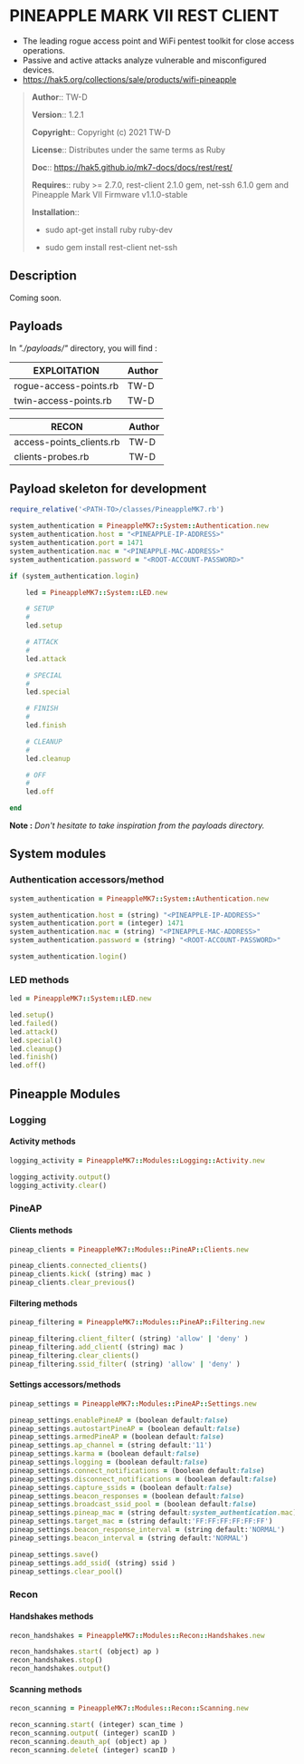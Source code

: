 # PINEAPPLE MARK VII REST CLIENT

- The leading rogue access point and WiFi pentest toolkit for close access operations.
- Passive and active attacks analyze vulnerable and misconfigured devices. 
- https://hak5.org/collections/sale/products/wifi-pineapple

> __Author__::      TW-D
>
> __Version__::     1.2.1
>
> __Copyright__::   Copyright (c) 2021 TW-D
>
> __License__::     Distributes under the same terms as Ruby
>
> __Doc__::         https://hak5.github.io/mk7-docs/docs/rest/rest/
>
> __Requires__::    ruby >= 2.7.0, rest-client 2.1.0 gem, net-ssh 6.1.0 gem 
>                   and Pineapple Mark VII Firmware v1.1.0-stable
>  
>
> __Installation__::
>
> * sudo apt-get install ruby ruby-dev
>
> * sudo gem install rest-client net-ssh

## Description

Coming soon.

## Payloads

In *"./payloads/"* directory, you will find :

| EXPLOITATION | Author |
| --- | --- |
| rogue-access-points.rb | TW-D |
| twin-access-points.rb | TW-D |

| RECON | Author |
| --- | --- |
| access-points_clients.rb | TW-D |
| clients-probes.rb | TW-D |

## Payload skeleton for development

```ruby
require_relative('<PATH-TO>/classes/PineappleMK7.rb')

system_authentication = PineappleMK7::System::Authentication.new
system_authentication.host = "<PINEAPPLE-IP-ADDRESS>"
system_authentication.port = 1471
system_authentication.mac = "<PINEAPPLE-MAC-ADDRESS>"
system_authentication.password = "<ROOT-ACCOUNT-PASSWORD>"

if (system_authentication.login)

    led = PineappleMK7::System::LED.new

    # SETUP
    #
    led.setup

    # ATTACK
    #
    led.attack

    # SPECIAL
    #
    led.special

    # FINISH
    #
    led.finish

    # CLEANUP
    #
    led.cleanup

    # OFF
    #
    led.off

end
```

__Note :__ *Don't hesitate to take inspiration from the payloads directory.*

## System modules

### Authentication accessors/method

```ruby
system_authentication = PineappleMK7::System::Authentication.new

system_authentication.host = (string) "<PINEAPPLE-IP-ADDRESS>"
system_authentication.port = (integer) 1471
system_authentication.mac = (string) "<PINEAPPLE-MAC-ADDRESS>"
system_authentication.password = (string) "<ROOT-ACCOUNT-PASSWORD>"

system_authentication.login()
```

### LED methods

```ruby
led = PineappleMK7::System::LED.new

led.setup()
led.failed()
led.attack()
led.special()
led.cleanup()
led.finish()
led.off()
```

## Pineapple Modules

### Logging

#### Activity methods

```ruby
logging_activity = PineappleMK7::Modules::Logging::Activity.new

logging_activity.output()
logging_activity.clear()
```

### PineAP

#### Clients methods

```ruby
pineap_clients = PineappleMK7::Modules::PineAP::Clients.new

pineap_clients.connected_clients()
pineap_clients.kick( (string) mac )
pineap_clients.clear_previous()
```

#### Filtering methods

```ruby
pineap_filtering = PineappleMK7::Modules::PineAP::Filtering.new

pineap_filtering.client_filter( (string) 'allow' | 'deny' )
pineap_filtering.add_client( (string) mac )
pineap_filtering.clear_clients()
pineap_filtering.ssid_filter( (string) 'allow' | 'deny' )
```

#### Settings accessors/methods

```ruby
pineap_settings = PineappleMK7::Modules::PineAP::Settings.new

pineap_settings.enablePineAP = (boolean default:false)
pineap_settings.autostartPineAP = (boolean default:false)
pineap_settings.armedPineAP = (boolean default:false)
pineap_settings.ap_channel = (string default:'11')
pineap_settings.karma = (boolean default:false)
pineap_settings.logging = (boolean default:false)
pineap_settings.connect_notifications = (boolean default:false)
pineap_settings.disconnect_notifications = (boolean default:false)
pineap_settings.capture_ssids = (boolean default:false)
pineap_settings.beacon_responses = (boolean default:false)
pineap_settings.broadcast_ssid_pool = (boolean default:false)
pineap_settings.pineap_mac = (string default:system_authentication.mac)
pineap_settings.target_mac = (string default:'FF:FF:FF:FF:FF:FF')
pineap_settings.beacon_response_interval = (string default:'NORMAL')
pineap_settings.beacon_interval = (string default:'NORMAL')

pineap_settings.save()
pineap_settings.add_ssid( (string) ssid )
pineap_settings.clear_pool()
```

### Recon

#### Handshakes methods

```ruby
recon_handshakes = PineappleMK7::Modules::Recon::Handshakes.new

recon_handshakes.start( (object) ap )
recon_handshakes.stop()
recon_handshakes.output()
```

#### Scanning methods

```ruby
recon_scanning = PineappleMK7::Modules::Recon::Scanning.new

recon_scanning.start( (integer) scan_time )
recon_scanning.output( (integer) scanID )
recon_scanning.deauth_ap( (object) ap )
recon_scanning.delete( (integer) scanID )
```